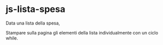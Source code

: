 # js-lista-spesa

Data una lista della spesa,

Stampare sulla pagina gli elementi della lista individualmente con un ciclo while.
